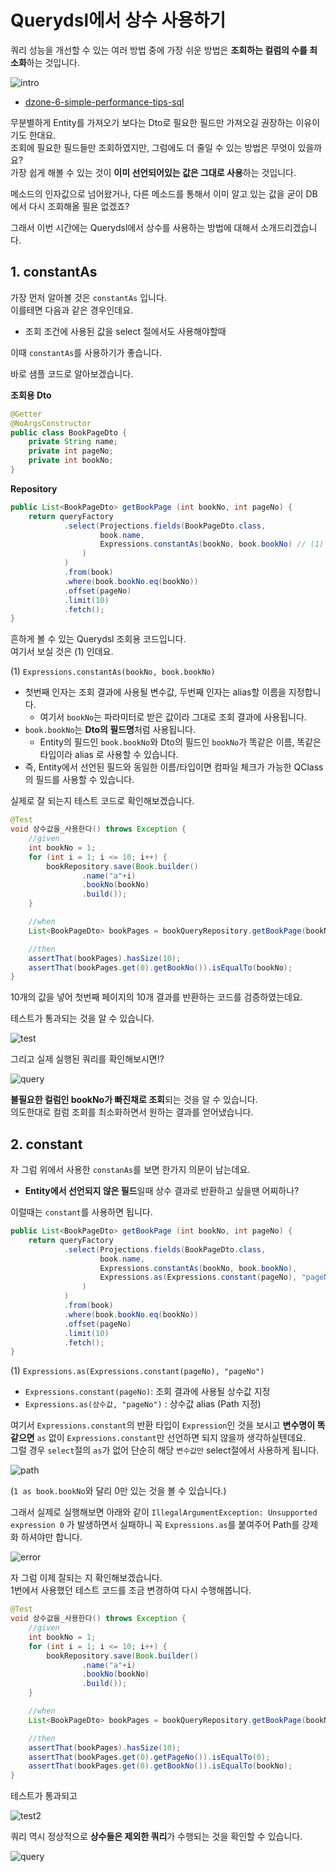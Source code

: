 # Querydsl에서 상수 사용하기

쿼리 성능을 개선할 수 있는 여러 방법 중에 가장 쉬운 방법은 **조회하는 컬럼의 수를 최소화**하는 것입니다.  

![intro](./images/intro.png)

* [dzone-6-simple-performance-tips-sql](https://dzone.com/articles/6-simple-performance-tips-sql)
  
무분별하게 Entity를 가져오기 보다는 Dto로 필요한 필드만 가져오길 권장하는 이유이기도 한대요.  
조회에 필요한 필드들만 조회하였지만, 그럼에도 더 줄일 수 있는 방법은 무엇이 있을까요?  
가장 쉽게 해볼 수 있는 것이 **이미 선언되어있는 값은 그대로 사용**하는 것입니다.  
  
메소드의 인자값으로 넘어왔거나, 다른 메소드를 통해서 이미 알고 있는 값을 굳이 DB에서 다시 조회해올 필욘 없겠죠?  
    
그래서 이번 시간에는 Querydsl에서 상수를 사용하는 방법에 대해서 소개드리겠습니다.

## 1. constantAs

가장 먼저 알아볼 것은 ```constantAs``` 입니다.  
이를테면 다음과 같은 경우인데요.  

* 조회 조건에 사용된 값을 select 절에서도 사용해야할때

이때 ```constantAs```를 사용하기가 좋습니다.  
  
바로 샘플 코드로 알아보겠습니다.  
  
**조회용 Dto**

```java
@Getter
@NoArgsConstructor
public class BookPageDto {
    private String name;
    private int pageNo;
    private int bookNo;
}
```

**Repository**

```java
public List<BookPageDto> getBookPage (int bookNo, int pageNo) {
    return queryFactory
            .select(Projections.fields(BookPageDto.class,
                    book.name,
                    Expressions.constantAs(bookNo, book.bookNo) // (1)
                )
            )
            .from(book)
            .where(book.bookNo.eq(bookNo))
            .offset(pageNo)
            .limit(10)
            .fetch();
}
```

흔하게 볼 수 있는 Querydsl 조회용 코드입니다.  
여기서 보실 것은 (1) 인데요.  
  
(1) ```Expressions.constantAs(bookNo, book.bookNo)```

* 첫번째 인자는 조회 결과에 사용될 변수값, 두번째 인자는 alias할 이름을 지정합니다.
  * 여기서 ```bookNo```는 파라미터로 받은 값이라 그대로 조회 결과에 사용됩니다.
* ```book.bookNo```는 **Dto의 필드명**처럼 사용됩니다.
  * Entity의 필드인 ```book.bookNo```와 Dto의 필드인 ```bookNo```가 똑같은 이름, 똑같은 타입이라 alias 로 사용할 수 있습니다.
* 즉, Entity에서 선언된 필드와 동일한 이름/타입이면 컴파일 체크가 가능한 QClass 의 필드를 사용할 수 있습니다.

실제로 잘 되는지 테스트 코드로 확인해보겠습니다.

```java
@Test
void 상수값을_사용한다() throws Exception {
    //given
    int bookNo = 1;
    for (int i = 1; i <= 10; i++) {
        bookRepository.save(Book.builder()
                .name("a"+i)
                .bookNo(bookNo)
                .build());
    }

    //when
    List<BookPageDto> bookPages = bookQueryRepository.getBookPage(bookNo, 0);

    //then
    assertThat(bookPages).hasSize(10);
    assertThat(bookPages.get(0).getBookNo()).isEqualTo(bookNo);
}
```

10개의 값을 넣어 첫번째 페이지의 10개 결과를 반환하는 코드를 검증하였는데요.  
  
테스트가 통과되는 것을 알 수 있습니다.

![test](./images/test.png)

그리고 실제 실행된 쿼리를 확인해보시면!?

![query](./images/query.png)

**불필요한 컬럼인 bookNo가 빠진채로 조회**되는 것을 알 수 있습니다.  
의도한대로 컬럼 조회를 최소화하면서 원하는 결과를 얻어냈습니다.

## 2. constant

자 그럼 위에서 사용한 ```constanAs```를 보면 한가지 의문이 남는데요.

* **Entity에서 선언되지 않은 필드**일때 상수 결과로 반환하고 싶을땐 어찌하나?

이럴때는 ```constant```를 사용하면 됩니다.

```java
public List<BookPageDto> getBookPage (int bookNo, int pageNo) {
    return queryFactory
            .select(Projections.fields(BookPageDto.class,
                    book.name,
                    Expressions.constantAs(bookNo, book.bookNo),
                    Expressions.as(Expressions.constant(pageNo), "pageNo") (1)
                )
            )
            .from(book)
            .where(book.bookNo.eq(bookNo))
            .offset(pageNo)
            .limit(10)
            .fetch();
}
```

(1) ```Expressions.as(Expressions.constant(pageNo), "pageNo")```

* ```Expressions.constant(pageNo)```: 조회 결과에 사용될 상수값 지정
* ```Expressions.as(상수값, "pageNo")``` : 상수값 alias (Path 지정)

여기서 ```Expressions.constant```의 반환 타입이 ```Expression```인 것을 보시고 **변수명이 똑같으면** ```as``` 없이 ```Expressions.constant```만 선언하면 되지 않을까 생각하실텐데요.  
그럴 경우 ```select```절의 ```as```가 없어 단순히 해당 ```변수값만``` select절에서 사용하게 됩니다.

![path](./images/path.png)

(```1 as book.bookNo```와 달리 0만 있는 것을 볼 수 있습니다.)  
  
그래서 실제로 실행해보면 아래와 같이 ```IllegalArgumentException: Unsupported expression 0``` 가 발생하면서 실패하니 꼭 ```Expressions.as```를 붙여주어 Path를 강제화 하셔야만 합니다.

![error](./images/error.png)

자 그럼 이제 잘되는 지 확인해보겠습니다.  
1번에서 사용했던 테스트 코드를 조금 변경하여 다시 수행해봅니다.

```java
@Test
void 상수값을_사용한다() throws Exception {
    //given
    int bookNo = 1;
    for (int i = 1; i <= 10; i++) {
        bookRepository.save(Book.builder()
                .name("a"+i)
                .bookNo(bookNo)
                .build());
    }

    //when
    List<BookPageDto> bookPages = bookQueryRepository.getBookPage(bookNo, 0);

    //then
    assertThat(bookPages).hasSize(10);
    assertThat(bookPages.get(0).getPageNo()).isEqualTo(0);
    assertThat(bookPages.get(0).getBookNo()).isEqualTo(bookNo);
}
```

테스트가 통과되고

![test2](./images/test2.png)

쿼리 역시 정상적으로 **상수들은 제외한 쿼리**가 수행되는 것을 확인할 수 있습니다.

![query](./images/query.png)

